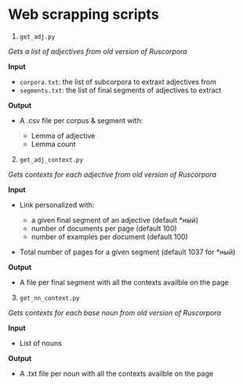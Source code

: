 # Web scrapping scripts

1. `get_adj.py` 

*Gets a list of adjectives from old version of Ruscorpora*

**Input**

- `corpora.txt`: the list of subcorpora to extraxt adjectives from
- `segments.txt`: the list of final segments of adjectives to extract

**Output**

- A .csv file per corpus & segment with: 

    - Lemma of adjective
    - Lemma count

2. `get_adj_context.py`

*Gets contexts for each adjective from old version of Ruscorpora*

**Input**

- Link personalized with:

    - a given final segment of an adjective (default \*ный)
    - number of documents per page (default 100)
    - number of examples per document (default 100)

- Total number of pages for a given segment (default 1037 for \*ный)

**Output**

- A file per final segment with all the contexts availble on the page

3. `get_nn_context.py`

*Gets contexts for each base noun from old version of Ruscorpora*

**Input**

- List of nouns

**Output**

- A .txt file per noun with all the contexts availble on the page
